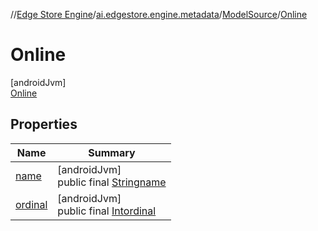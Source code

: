//[Edge Store Engine](../../../../index.md)/[ai.edgestore.engine.metadata](../../index.md)/[ModelSource](../index.md)/[Online](index.md)

# Online

[androidJvm]\
[Online](index.md)

## Properties

| Name | Summary |
|---|---|
| [name](../-edge-store/index.md#-372974862%2FProperties%2F-89531115) | [androidJvm]<br>public final [String](https://kotlinlang.org/api/latest/jvm/stdlib/kotlin/-string/index.html)[name](../-edge-store/index.md#-372974862%2FProperties%2F-89531115) |
| [ordinal](../-edge-store/index.md#-739389684%2FProperties%2F-89531115) | [androidJvm]<br>public final [Int](https://kotlinlang.org/api/latest/jvm/stdlib/kotlin/-int/index.html)[ordinal](../-edge-store/index.md#-739389684%2FProperties%2F-89531115) |
